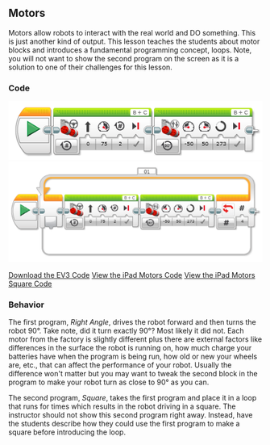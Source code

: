 ## Motors
Motors allow robots to interact with the real world and DO something. This is just another kind of output. This lesson teaches the students about motor blocks and introduces a fundamental programming concept, loops. Note, you will not want to show the second program on the screen as it is a solution to one of their challenges for this lesson.

### Code

<img src="https://github.com/DaveKT/ToT-Robotics-EV3/raw/master/docs/ev3/MotorsRightAngle.png" alt="Image of Program Code"/>

<img src="https://github.com/DaveKT/ToT-Robotics-EV3/raw/master/docs/ev3/MotorsSquare.png" alt="Image of Program Code"/>

[Download the EV3 Code](docs/ev3/Motors.ev3)
[View the iPad Motors Code](docs/ev3ipad/iPadMotors1.jpeg)
[View the iPad Motors Square Code](docs/ev3ipad/iPadMotorsSquare.jpeg)


### Behavior
The first program, *Right Angle*, drives the robot forward and then turns the robot 90°. Take note, did it turn exactly 90°? Most likely it did not. Each motor from the factory is slightly different plus there are external factors like differences in the surface the robot is running on, how much charge your batteries have when the program is being run, how old or new your wheels are, etc., that can affect the performance of your robot. Usually the difference won't matter but you may want to tweak the second block in the program to make your robot turn as close to 90° as you can.

The second program, *Square*, takes the first program and place it in a loop that runs for times which results in the robot driving in a square. The instructor should not show this second program right away. Instead, have the students describe how they could use the first program to make a square before introducing the loop.
